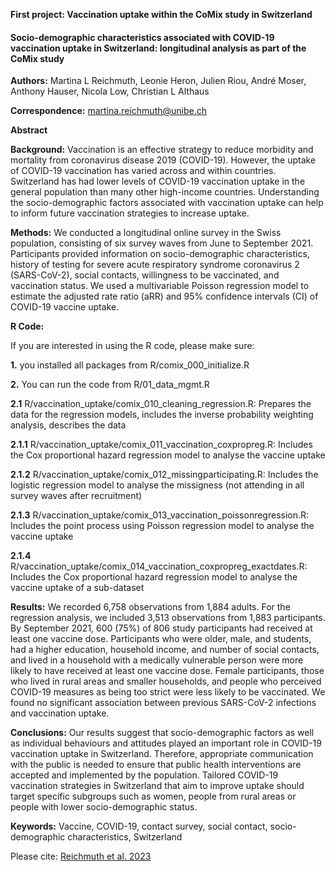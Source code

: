 
**First project: Vaccination uptake within the CoMix study in Switzerland**


#### Socio-demographic characteristics associated with COVID-19 vaccination uptake in Switzerland: longitudinal analysis as part of the CoMix study

**Authors:** Martina L Reichmuth, Leonie Heron, Julien Riou, André Moser, Anthony Hauser, Nicola Low, Christian L Althaus

**Correspondence:** martina.reichmuth@unibe.ch


**Abstract**

**Background:** Vaccination is an effective strategy to reduce morbidity and mortality from coronavirus disease 2019 (COVID-19). However, the uptake of COVID-19 vaccination has varied across and within countries. Switzerland has had lower levels of COVID-19 vaccination uptake in the general population than many other high-income countries. Understanding the socio-demographic factors associated with vaccination uptake can help to inform future vaccination strategies to increase uptake.

**Methods:** We conducted a longitudinal online survey in the Swiss population, consisting of six survey waves from June to September 2021. Participants provided information on socio-demographic characteristics, history of testing for severe acute respiratory syndrome coronavirus 2 (SARS-CoV-2), social contacts, willingness to be vaccinated, and vaccination status. We used a multivariable Poisson regression model to estimate the adjusted rate ratio (aRR) and 95\% confidence intervals (CI) of COVID-19 vaccine uptake.

**R Code:**

If you are interested in using the R code, please make sure:

**1.** you installed all packages from R/comix_000_initialize.R

**2.** You can run the code from R/01_data_mgmt.R

**2.1** R/vaccination_uptake/comix_010_cleaning_regression.R:
Prepares the data for the regression models, includes the inverse probability weighting analysis, describes the data

**2.1.1** R/vaccination_uptake/comix_011_vaccination_coxpropreg.R:
Includes the Cox proportional hazard regression model to analyse the vaccine uptake

**2.1.2** R/vaccination_uptake/comix_012_missingparticipating.R:
Includes the logistic regression model to analyse the missigness (not attending in all survey waves after recruitment)

**2.1.3** R/vaccination_uptake/comix_013_vaccination_poissonregression.R:
Includes the point process using Poisson regression model to analyse the vaccine uptake

**2.1.4** R/vaccination_uptake/comix_014_vaccination_coxpropreg_exactdates.R:
Includes the Cox proportional hazard regression model to analyse the vaccine uptake of a sub-dataset


**Results:** We recorded 6,758 observations from 1,884 adults. For the regression analysis, we included 3,513 observations from 1,883 participants. By September 2021, 600 (75\%) of 806 study participants had received at least one vaccine dose. Participants who were older, male, and students, had a higher education, household income, and number of social contacts, and lived in a household with a medically vulnerable person were more likely to have received at least one vaccine dose. Female participants, those who lived in rural areas and smaller households, and people who perceived COVID-19 measures as being too strict were less likely to be vaccinated. We found no significant association between previous SARS-CoV-2 infections and vaccination uptake.

**Conclusions:** Our results suggest that socio-demographic factors as well as individual behaviours and attitudes played an important role in COVID-19 vaccination uptake in Switzerland. Therefore, appropriate communication with the public is needed to ensure that public health interventions are accepted and implemented by the population. Tailored COVID-19 vaccination strategies in Switzerland that aim to improve uptake should target specific subgroups such as women, people from rural areas or people with lower socio-demographic status.

**Keywords:** Vaccine, COVID-19, contact survey, social contact, socio-demographic characteristics, Switzerland


Please cite: [Reichmuth et al. 2023](https://doi.org/10.1101/2023.03.13.23287183)
	
	